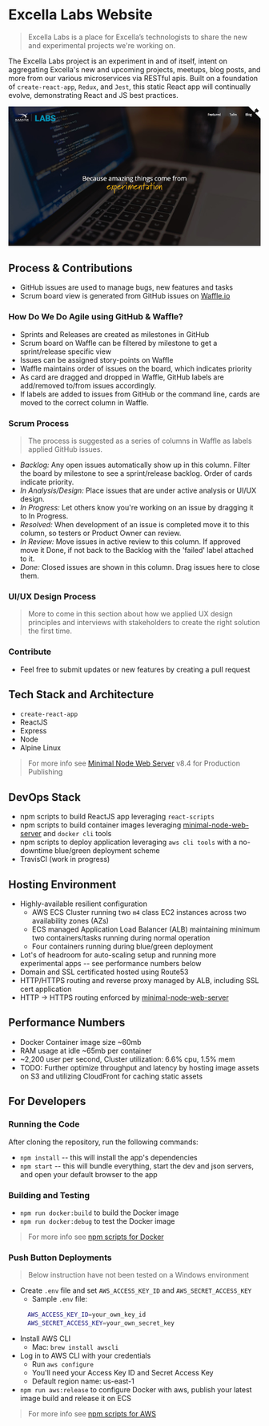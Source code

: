 # Excella Labs Website
> Excella Labs is a place for Excella’s technologists to share the new and experimental projects we're working on.

The Excella Labs project is an experiment in and of itself, intent on aggregating Excella's new and upcoming projects, meetups, blog posts, and more
from our various microservices via RESTful apis. Built on a foundation of `create-react-app`, `Redux`, and `Jest`, this static React app will continually
evolve, demonstrating React and JS best practices.

![Excella Labs Website](./ExcellaLabsBanner.jpg)

## Process & Contributions
- GitHub issues are used to manage bugs, new features and tasks
- Scrum board view is generated from GitHub issues on [Waffle.io](https://waffle.io/excellalabs/labs-website)
### How Do We Do Agile using GitHub & Waffle?
- Sprints and Releases are created as milestones in GitHub
- Scrum board on Waffle can be filtered by milestone to get a sprint/release specific view
- Issues can be assigned story-points on Waffle
- Waffle maintains order of issues on the board, which indicates priority
- As card are dragged and dropped in Waffle, GitHub labels are add/removed to/from issues accordingly.
- If labels are added to issues from GitHub or the command line, cards are moved to the correct column in Waffle.

### Scrum Process
> The process is suggested as a series of columns in Waffle as labels applied GitHub issues.
- *Backlog:* Any open issues automatically show up in this column. Filter the board by milestone to see a sprint/release backlog. Order of cards indicate priority.
- *In Analysis/Design:* Place issues that are under active analysis or UI/UX design.
- *In Progress:* Let others know you're working on an issue by dragging it to In Progress.
- *Resolved:* When development of an issue is completed move it to this column, so testers or Product Owner can review.
- *In Review:* Move issues in active review to this column. If approved move it Done, if not back to the Backlog with the 'failed' label attached to it.
- *Done:* Closed issues are shown in this column. Drag issues here to close them.
### UI/UX Design Process
> More to come in this section about how we applied UX design principles and interviews with stakeholders to create the right solution the first time.
### Contribute
- Feel free to submit updates or new features by creating a pull request

## Tech Stack and Architecture
- `create-react-app`
- ReactJS
- Express
- Node
- Alpine Linux

> For more info see [Minimal Node Web Server](https://hub.docker.com/r/duluca/minimal-node-web-server/) v8.4 for Production Publishing

## DevOps Stack
- npm scripts to build ReactJS app leveraging `react-scripts`
- npm scripts to build container images leveraging [minimal-node-web-server](https://hub.docker.com/r/duluca/minimal-node-web-server/) and `docker cli` tools
- npm scripts to deploy application leveraging `aws cli tools` with a no-downtime blue/green deployment scheme
- TravisCI (work in progress)

## Hosting Environment
- Highly-available resilient configuration
  - AWS ECS Cluster running two `m4` class EC2 instances across two availability zones (AZs)
  - ECS managed Application Load Balancer (ALB) maintaining minimum two containers/tasks running during normal operation
  - Four containers running during blue/green deployment
- Lot's of headroom for auto-scaling setup and running more experimental apps -- see performance numbers below
- Domain and SSL certificated hosted using Route53
- HTTP/HTTPS routing and reverse proxy managed by ALB, including SSL cert application
- HTTP -> HTTPS routing enforced by [minimal-node-web-server](https://hub.docker.com/r/duluca/minimal-node-web-server/)

## Performance Numbers
- Docker Container image size ~60mb
- RAM usage at idle ~65mb per container
- ~2,200 user per second, Cluster utilization: 6.6% cpu, 1.5% mem
- TODO: Further optimize throughput and latency by hosting image assets on S3 and utilizing CloudFront for caching static assets

## For Developers
### Running the Code
After cloning the repository, run the following commands:
* `npm install` -- this will install the app's dependencies
* `npm start` -- this will bundle everything, start the dev and json servers, and open your default browser to the app

### Building and Testing
* `npm run docker:build` to build the Docker image
* `npm run docker:debug` to test the Docker image

> For more info see [npm scripts for Docker](https://gist.github.com/duluca/d13e501e870215586271b0f9ce1781ce)

### Push Button Deployments
> Below instruction have not been tested on a Windows environment
* Create `.env` file and set `AWS_ACCESS_KEY_ID` and `AWS_SECRET_ACCESS_KEY`
  * Sample `.env` file:
  ```Bash
    AWS_ACCESS_KEY_ID=your_own_key_id
    AWS_SECRET_ACCESS_KEY=your_own_secret_key
  ```
* Install AWS CLI
  * Mac: `brew install awscli`
* Log in to AWS CLI with your credentials
  * Run `aws configure`
  * You'll need your Access Key ID and Secret Access Key
  * Default region name: us-east-1
* `npm run aws:release` to configure Docker with aws, publish your latest image build and release it on ECS

> For more info see [npm scripts for AWS](https://gist.github.com/duluca/2b67eb6c2c85f3d75be8c183ab15266e)
